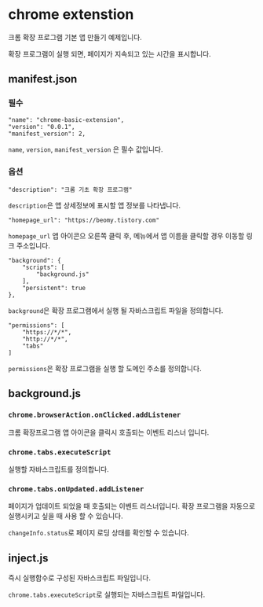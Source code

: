 # chrome extenstion

크롬 확장 프로그램 기본 앱 만들기 예제입니다.

확장 프로그램이 실행 되면, 페이지가 지속되고 있는 시간을 표시합니다.

## manifest.json

### 필수

<pre><code>"name": "chrome-basic-extension",
"version": "0.0.1",
"manifest_version": 2,</code></pre>

`name`, `version`, `manifest_version` 은 필수 값입니다.

### 옵션

<pre><code>"description": "크롬 기초 확장 프로그램"</code></pre>

`description`은 앱 상세정보에 표시할 앱 정보를 나타냅니다.

<pre><code>"homepage_url": "https://beomy.tistory.com"</code></pre>

`homepage_url` 앱 아이콘으 오른쪽 클릭 후, 메뉴에서 앱 이름을 클릭할 경우 이동할 링크 주소입니다.

<pre><code>"background": {
    "scripts": [
        "background.js"
    ],
    "persistent": true
},</code></pre>

`background`은 확장 프로그램에서 실행 될 자바스크립트 파일을 정의합니다.

<pre><code>"permissions": [
    "https://*/*",
    "http://*/*",
    "tabs"
]</code></pre>

`permissions`은 확장 프로그램을 실행 할 도메인 주소를 정의합니다.

## background.js

### `chrome.browserAction.onClicked.addListener`

크롬 확장프로그램 앱 아이콘을 클릭시 호출되는 이벤트 리스너 입니다.

### `chrome.tabs.executeScript`

실행할 자바스크립트를 정의합니다.

### `chrome.tabs.onUpdated.addListener`

페이지가 업데이트 되었을 때 호출되는 이벤트 리스너입니다. 확장 프로그램을 자동으로 실행시키고 싶을 때 사용 할 수 있습니다.

`changeInfo.status`로 페이지 로딩 상태를 확인할 수 있습니다.

## inject.js

즉시 실행함수로 구성된 자바스크립트 파일입니다.

`chrome.tabs.executeScript`로 실행되는 자바스크립트 파일입니다.